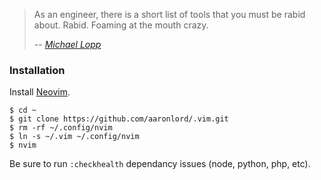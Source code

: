> As an engineer, there is a short list of tools that you must be rabid about. Rabid. Foaming at the mouth crazy.
>
> -- <cite>[Michael Lopp][1]</cite>

### Installation

Install [Neovim](https://github.com/neovim/neovim).

```
$ cd ~
$ git clone https://github.com/aaronlord/.vim.git
$ rm -rf ~/.config/nvim
$ ln -s ~/.vim ~/.config/nvim
$ nvim
```

Be sure to run `:checkhealth` dependancy issues (node, python, php, etc).

[1]:http://www.randsinrepose.com/archives/2009/11/02/the_foamy_rules_for_rabid_tools.html
